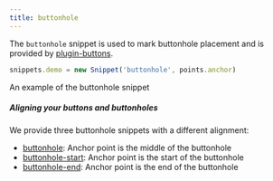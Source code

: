 ```yaml
---
title: buttonhole
---
```


The `buttonhole` snippet is used to mark buttonhole placement and is
provided by [plugin-buttons](/reference/plugins/buttons/).

```js
snippets.demo = new Snippet('buttonhole', points.anchor)
```

<Example part="snippets_buttonhole">
An example of the buttonhole snippet
</Example>

<Note>

##### Aligning your buttons and buttonholes

We provide three buttonhole snippets with a different alignment:

- [buttonhole](/reference/api/snippets/buttonhole/): Anchor point is the middle of the buttonhole
- [buttonhole-start](/reference/api/snippets/buttonhole-start/): Anchor point is the start of the buttonhole
- [buttonhole-end](/reference/api/snippets/buttonhole-end/): Anchor point is the end of the buttonhole

</Note>
